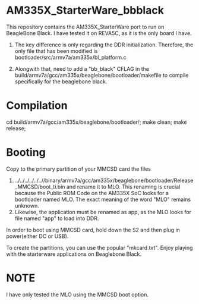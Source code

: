 AM335X_StarterWare_bbblack
==========================
This repository contains the AM335X_StarterWare port to run on BeagleBone Black. 
I have tested it on REVA5C, as it is the only board I have.

1. The key difference is only regarding the DDR initialization. 
   Therefore, the only file that has been modified is 
   bootloader/src/armv7a/am335x/bl_platform.c 

2. Alongwith that, need to add a "bb_black" CFLAG in the 
   build/armv7a/gcc/am335x/beaglebone/bootloader/makefile
   to compile specifically for the beaglebone black. 

Compilation
===========

cd build/armv7a/gcc/am335x/beaglebone/bootloader/;
make clean;
make release;

Booting
=======

Copy to the primary partition of your MMCSD card the files 
1. ../../../../../..//binary/armv7a/gcc/am335x/beaglebone/bootloader/Release_MMCSD/boot_ti.bin
and rename it to MLO. This renaming is crucial because the Public ROM Code on the 
AM335X SoC looks for a bootloader named MLO. The exact meaning of the word "MLO" remains 
unknown. 
2. Likewise, the application must be renamed as app, as the MLO looks for file named "app"
to load into DDR.


In order to boot using MMCSD card,
hold down the S2 and then plug in power(either DC or USB). 

To create the partitions,  you can use the popular "mkcard.txt".
Enjoy playing with the starterware applications on Beaglebone Black.

NOTE
====
I have only tested the MLO using the MMCSD boot option.

